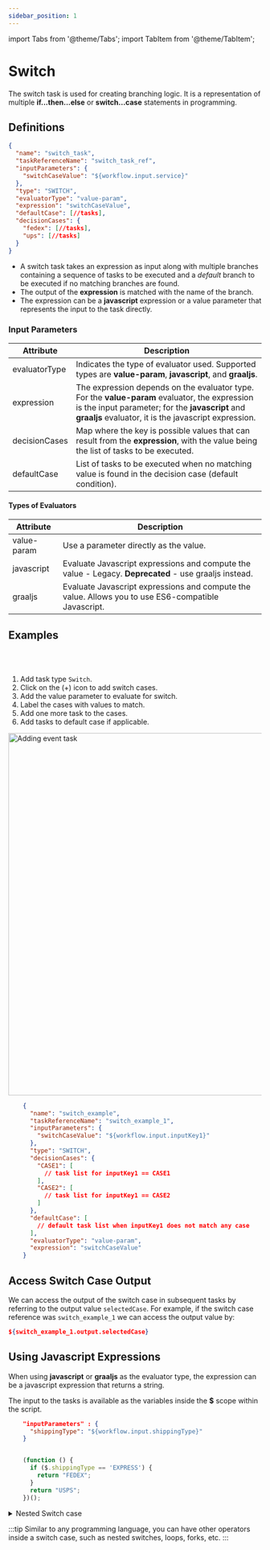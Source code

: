 ```yaml
---
sidebar_position: 1
---
```


import Tabs from '@theme/Tabs';
import TabItem from '@theme/TabItem';

# Switch 

The switch task is used for creating branching logic. It is a representation of multiple **if...then...else** or **switch...case** statements in programming.

## Definitions

```json
{
  "name": "switch_task",
  "taskReferenceName": "switch_task_ref",
  "inputParameters": {
    "switchCaseValue": "${workflow.input.service}"
  },
  "type": "SWITCH",
  "evaluatorType": "value-param",
  "expression": "switchCaseValue",
  "defaultCase": [//tasks],
  "decisionCases": {
    "fedex": [//tasks],
    "ups": [//tasks]
  }
}
```
* A switch task takes an expression as input along with multiple branches containing a sequence of tasks to be executed and a *default* branch to be executed if no matching branches are found.
* The output of the **expression** is matched with the name of the branch.
* The expression can be a **javascript** expression or a value parameter that represents the input to the task directly.

### Input Parameters

| Attribute     | Description                                                                                                                                                                                                |
| ------------- | ---------------------------------------------------------------------------------------------------------------------------------------------------------------------------------------------------------- |
| evaluatorType | Indicates the type of evaluator used. Supported types are **value-param**, **javascript**, and **graaljs**.                                                                                                |
| expression    | The expression depends on the evaluator type. For the **value-param** evaluator, the expression is the input parameter; for the **javascript** and **graaljs** evaluator, it is the javascript expression. |
| decisionCases | Map where the key is possible values that can result from the **expression**, with the value being the list of tasks to be executed.                                                                       |
| defaultCase   | List of tasks to be executed when no matching value is found in the decision case (default condition).                                                                                                         |

#### Types of Evaluators
| Attribute   | Description                                                                                           |
| ----------- |-------------------------------------------------------------------------------------------------------|
| value-param | Use a parameter directly as the value.                                                                |
| javascript  | Evaluate Javascript expressions and compute the value - Legacy.  __Deprecated__ - use graaljs instead. |
| graaljs     | Evaluate Javascript expressions and compute the value. Allows you to use ES6-compatible Javascript.   |


## Examples

<Tabs>
<TabItem value="UI" label="UI" className="paddedContent">

<div className="row">
<div className="col col--4">

<br/>
<br/>

1. Add task type `Switch`.
2. Click on the (+) icon to add switch cases.
3. Add the value parameter to evaluate for switch.
4. Label the cases with values to match.
5. Add one more task to the cases.
6. Add tasks to default case if applicable.

</div>
<div className="col">
<div className="embed-loom-video">

<p><img src="/content/img/ui-guide-switch-task.png" alt="Adding event task" width="720" height="auto"/></p>

</div>
</div>
</div>



</TabItem>
 <TabItem value="JSON" label="JSON Example">

```json
    {
      "name": "switch_example",
      "taskReferenceName": "switch_example_1",
      "inputParameters": {
        "switchCaseValue": "${workflow.input.inputKey1}"
      },
      "type": "SWITCH",
      "decisionCases": {
        "CASE1": [
          // task list for inputKey1 == CASE1
        ],
        "CASE2": [
          // task list for inputKey1 == CASE2
        ]
      },
      "defaultCase": [
        // default task list when inputKey1 does not match any case
      ],
      "evaluatorType": "value-param",
      "expression": "switchCaseValue"
    }
```

</TabItem>
</Tabs>

## Access Switch Case Output
We can access the output of the switch case in subsequent tasks by referring to the output value `selectedCase`. 
For example, if the switch case reference was `switch_example_1` we can access the output value by:

```json
${switch_example_1.output.selectedCase}
```


## Using Javascript Expressions

When using **javascript** or **graaljs** as the evaluator type, the expression can be a javascript expression that returns a string.

The input to the tasks is available as the variables inside the **$** scope within the script.

```json
    "inputParameters" : {
      "shippingType": "${workflow.input.shippingType}"
    }
```

```javascript

    (function () {
      if ($.shippingType == 'EXPRESS') {
        return "FEDEX";
      }
      return "USPS";
    })();

```

<details><summary>Nested Switch case</summary>
<p>
Switch task can be nested just like nested if...then...else.

```json
{
  "decisionCases": {
    "fedex": [//tasks],
    "ups": [
      {
        "taskType": "SWITCH",
        "expression": "$.deliveryType == 'same-day' ? 'same_day' : 'regular'",
        "decisionCases": {
            "same_day": [],
            "regular": [],
        }
      }
    ]
  }
}

```
</p>
</details>

:::tip
Similar to any programming language, you can have other operators inside a switch case, such as nested switches, loops, forks, etc.
:::